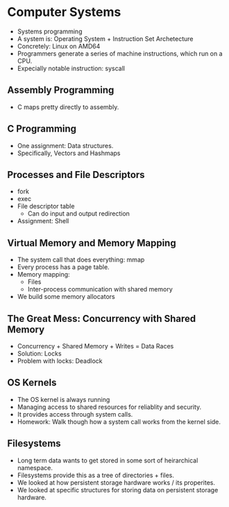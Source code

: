 
# Computer Systems

 - Systems programming
 - A system is: Operating System + Instruction Set Archetecture
 - Concretely: Linux on AMD64
 - Programmers generate a series of machine instructions, which
   run on a CPU.
 - Expecially notable instruction: syscall 

## Assembly Programming

 - C maps pretty directly to assembly.

## C Programming

 - One assignment: Data structures.
 - Specifically, Vectors and Hashmaps

## Processes and File Descriptors

 - fork
 - exec
 - File descriptor table
   - Can do input and output redirection
 - Assignment: Shell

## Virtual Memory and Memory Mapping

 - The system call that does everything: mmap
 - Every process has a page table.
 - Memory mapping:
   - Files
   - Inter-process communication with shared memory
 - We build some memory allocators

## The Great Mess: Concurrency with Shared Memory
 
 - Concurrency + Shared Memory + Writes = Data Races
 - Solution: Locks
 - Problem with locks: Deadlock

## OS Kernels

 - The OS kernel is always running
 - Managing access to shared resources for reliablity and security.
 - It provides access through system calls.
 - Homework: Walk though how a system call works from the kernel side.

## Filesystems

 - Long term data wants to get stored in some sort of heirarchical namespace.
 - Filesystems provide this as a tree of directories + files. 
 - We looked at how persistent storage hardware works / its properites.
 - We looked at specific structures for storing data on persistent storage 
   hardware.




